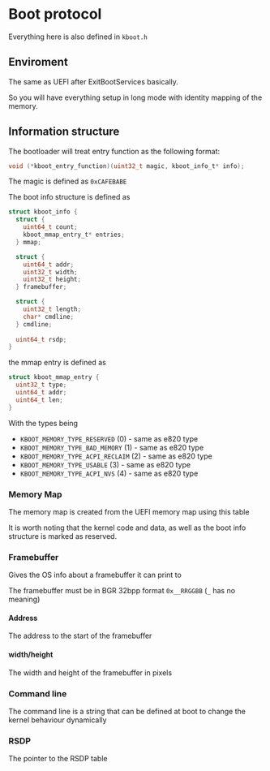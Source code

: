 
# Boot protocol
Everything here is also defined in `kboot.h`

## Enviroment 
The same as UEFI after ExitBootServices basically.

So you will have everything setup in long mode with identity mapping of the memory.

## Information structure
The bootloader will treat entry function as the following format:
```c
void (*kboot_entry_function)(uint32_t magic, kboot_info_t* info);
```

The magic is defined as `0xCAFEBABE`

The boot info structure is defined as
```c
struct kboot_info {
  struct {
    uint64_t count;
    kboot_mmap_entry_t* entries;
  } mmap;

  struct {
    uint64_t addr;
    uint32_t width;
    uint32_t height;
  } framebuffer;

  struct {
    uint32_t length;
    char* cmdline;
  } cmdline;
  
  uint64_t rsdp;
}
```

the mmap entry is defined as
```c
struct kboot_mmap_entry {
  uint32_t type;
  uint64_t addr;
  uint64_t len;
}
```

With the types being
* `KBOOT_MEMORY_TYPE_RESERVED` (0) - same as e820 type
* `KBOOT_MEMORY_TYPE_BAD_MEMORY` (1) - same as e820 type
* `KBOOT_MEMORY_TYPE_ACPI_RECLAIM` (2) - same as e820 type
* `KBOOT_MEMORY_TYPE_USABLE` (3) - same as e820 type
* `KBOOT_MEMORY_TYPE_ACPI_NVS` (4) - same as e820 type

### Memory Map
The memory map is created from the UEFI memory map using this table

It is worth noting that the kernel code and data, as well as the boot info structure is marked as reserved.

### Framebuffer

Gives the OS info about a framebuffer it can print to

The framebuffer must be in BGR 32bpp format `0x__RRGGBB` (`_` has no meaning)

#### Address
The address to the start of the framebuffer

#### width/height
The width and height of the framebuffer in pixels

### Command line
The command line is a string that can be defined at boot to change the kernel behaviour dynamically 

### RSDP
The pointer to the RSDP table
